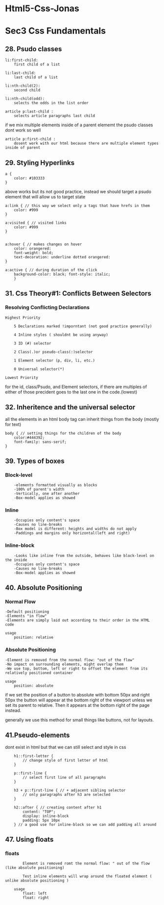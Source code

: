 # Html5-Css-Jonas

# Sec3 Css Fundamentals

## 28. Psudo classes

    li:first-child:
        first child of a list

    li:last-child:
        last child of a list

    li:nth-child(2):
        second child

    li:nth-child(odd):
        selects the odds in the list order

    article p:last-child :
        selects article paragraphs last child

if we mix multiple elements inside of a parent elememt the psudo classes dont work so well

    article p:first-child :
        dosent work with our html because there are multiple element types inside of parent

## 29. Styling Hyperlinks

    a {
        color: #103333
    }

above works but its not good practice, instead we should target a psudo element that will allow us to target state

    a:link { // this way we select only a tags that have hrefs in them
        color: #999
    }

    a:visited { // visited links
        color: #999
    }


    a:hover { // makes changes on hover
        color: orangered:
        font-weight: bold;
        text-decoration: underline dotted orangered:
    }

    a:active { // during duration of the click
        background-color: black; font-style: italic;
        }

## 31. Css Theory#1: Conflicts Between Selectors

### Resolving Conflicting Declarations

    Highest Priority

        5 Declarations marked !imporntant (not good practice generally)

        4 Inline styles ( shouldnt be using anyway)

        3 ID (#) selector

        2 Class(.)or pseudo-class(:)selector

        1 Element selector (p, div, li, etc.)

        0 Universal selector(*)

    Lowest Priority

for the id, class/Psudo, and Element selectors, if there are multiples of either of those precident goes to the last one in the code.(lowest)

## 32. Inheritence and the universal selector

all the elements in an html body tag can inherit things from the body (mostly for text)

    body { // setting things for the children of the body
        color:#444392;
        font-family: sans-serif;
    }

## 39. Types of boxes

### Block-level

        -elements formatted visually as blocks
        -100% of parent's width
        -Vertically, one after another
        -Box-model applies as showed

### Inline

        -Occupies only content's space
        -Causes no line-breaks
        -Box model is different: heights and widths do not apply
        -Paddings and margins only horizontal(left and right)

### Inline-block

        -Looks like inline from the outside, behaves like block-level on the inside
        -Occupies only content's space
        -Causes no line-breaks
        -Box-model applies as showed

## 40. Absolute Positioning

### Normal Flow

    -Default positioning
    -Elements "in flow"
    -Elements are simply laid out according to their order in the HTML code

    usage
        position: relative

### Absolute Positioning

    -Element is removed from the normal flow: "out of the flow"
    -No impact on surrounding elements, might overlap them
    -We use top, bottom, left or right to offset the element from its relatively positioned container

    usage
        position: absolute

if we set the position of a button to absolute with bottom 50px and right 50px the button will appear at the bottom right of the viewport unless we set its parent to relative. Then it appears at the bottom right of the page instead.

generally we use this method for small things like buttons, not for layouts.

## 41.Pseudo-elements

dont exist in html but that we can still select and style in css

        h1::first-letter {
            // change style of first letter of html
        }

        p::first-line {
            // select first line of all paragraphs
        }

        h3 + p::first-line { // + adjacent sibling selector
            // only paragraphs after h3 are selected
        }

        h2::after { // creating content after h1
            content: "TOP";
            display: inline-block
            padding: 5px 10px
        } // a good use for inline-block so we can add padding all around

## 47. Using floats

### floats

            Element is removed romt the normal flow: " out of the flow (like absolute positioning)

            Test inline elements will wrap around the floated element ( unlike absolute positioning )

        usage
            float: left
            float: right
